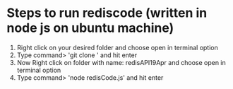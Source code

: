 # Steps to run rediscode (written in node js on ubuntu machine)
1. Right click on your desired folder and choose open in terminal option
2. Type command> 'git clone ' and hit enter
3. Now Right click on folder with name: redisAPI19Apr and choose open in terminal option
4. Type command> 'node redisCode.js' and hit enter

